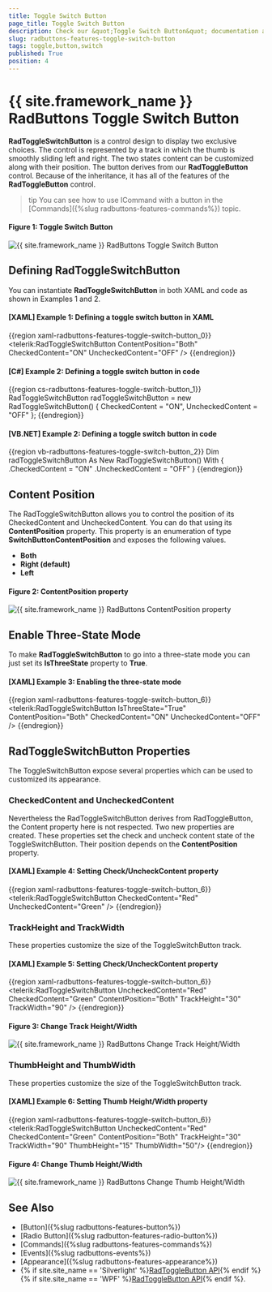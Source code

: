 ```yaml
---
title: Toggle Switch Button
page_title: Toggle Switch Button
description: Check our &quot;Toggle Switch Button&quot; documentation article for the RadButtons {{ site.framework_name }} control.
slug: radbuttons-features-toggle-switch-button
tags: toggle,button,switch
published: True
position: 4
---
```


# {{ site.framework_name }} RadButtons Toggle Switch Button

__RadToggleSwitchButton__ is a control design to display two exclusive choices. The control is represented by a track in which the thumb is smoothly sliding left and right. The two states content can be customized along with their position. The button derives from our __RadToggleButton__ control. Because of the inheritance, it has all of the features of the __RadToggleButton__ control. 

>tip You can see how to use ICommand with a button in the [Commands]({%slug radbuttons-features-commands%}) topic.	  

#### __Figure 1: Toggle Switch Button__
![{{ site.framework_name }} RadButtons Toggle Switch Button](images/radbuttons-features-toggle-switch-button-0.png)

## Defining RadToggleSwitchButton

You can instantiate __RadToggleSwitchButton__ in both XAML and code as shown in Examples 1 and 2.

#### __[XAML] Example 1: Defining a toggle switch button in XAML__
{{region xaml-radbuttons-features-toggle-switch-button_0}}
	<telerik:RadToggleSwitchButton ContentPosition="Both" CheckedContent="ON" UncheckedContent="OFF" />
{{endregion}}

#### __[C#] Example 2: Defining a toggle switch button in code__
{{region cs-radbuttons-features-toggle-switch-button_1}}
	RadToggleSwitchButton radToggleSwitchButton = new RadToggleSwitchButton() { CheckedContent = "ON", UncheckedContent = "OFF" };
{{endregion}}

#### __[VB.NET] Example 2: Defining a toggle switch button in code__
{{region vb-radbuttons-features-toggle-switch-button_2}}
	Dim radToggleSwitchButton As New RadToggleSwitchButton() With { 
	    .CheckedContent = "ON" 
		.UncheckedContent = "OFF"
	}
{{endregion}}

## Content Position

The RadToggleSwitchButton allows you to control the position of its CheckedContent and UncheckedContent. You can do that using its __ContentPosition__ property. This property is an enumeration of type __SwitchButtonContentPosition__ and exposes the following values.

* __Both__	
* __Right (default)__
* __Left__ 

#### __Figure 2: ContentPosition property__
![{{ site.framework_name }} RadButtons ContentPosition property](images/radbuttons-features-toggle-switch-button-1.png)
 
## Enable Three-State Mode

To make __RadToggleSwitchButton__ to go into a three-state mode you can just set its __IsThreeState__ property to __True__.

#### __[XAML] Example 3: Enabling the three-state mode__
{{region xaml-radbuttons-features-toggle-switch-button_6}}
	<telerik:RadToggleSwitchButton IsThreeState="True" ContentPosition="Both" CheckedContent="ON" UncheckedContent="OFF" />
{{endregion}}

## RadToggleSwitchButton Properties

The ToggleSwitchButton expose several properties which can be used to customized its appearance.

### __CheckedContent__ and __UncheckedContent__

Nevertheless the RadToggleSwitchButton derives from RadToggleButton, the Content property here is not respected. Two new properties are created. These properties set the check and uncheck content state of the ToggleSwitchButton. Their position depends on the __ContentPosition__ property.

#### __[XAML] Example 4: Setting Check/UncheckContent property__
{{region xaml-radbuttons-features-toggle-switch-button_6}}
	<telerik:RadToggleSwitchButton CheckedContent="Red" UncheckedContent="Green" />
{{endregion}}

### __TrackHeight__ and __TrackWidth__

These properties customize the size of the ToggleSwitchButton track.

#### __[XAML] Example 5: Setting Check/UncheckContent property__
{{region xaml-radbuttons-features-toggle-switch-button_6}}
	<telerik:RadToggleSwitchButton UncheckedContent="Red" CheckedContent="Green" ContentPosition="Both" TrackHeight="30" TrackWidth="90" />
{{endregion}}

#### __Figure 3: Change Track Height/Width__
![{{ site.framework_name }} RadButtons Change Track Height/Width](images/radbuttons-features-toggle-switch-button-2.png)

### __ThumbHeight__ and __ThumbWidth__

These properties customize the size of the ToggleSwitchButton track.

#### __[XAML] Example 6: Setting Thumb Height/Width property__
{{region xaml-radbuttons-features-toggle-switch-button_6}}
	<telerik:RadToggleSwitchButton UncheckedContent="Red" CheckedContent="Green" ContentPosition="Both" TrackHeight="30" TrackWidth="90" ThumbHeight="15" ThumbWidth="50"/>
{{endregion}}

#### __Figure 4: Change Thumb Height/Width__
![{{ site.framework_name }} RadButtons Change Thumb Height/Width](images/radbuttons-features-toggle-switch-button-3.png)

## See Also 
 * [Button]({%slug radbuttons-features-button%})
 * [Radio Button]({%slug radbutton-features-radio-button%})
 * [Commands]({%slug radbuttons-features-commands%})
 * [Events]({%slug radbuttons-events%})
 * [Appearance]({%slug radbuttons-features-appearance%})
 * {% if site.site_name == 'Silverlight' %}[RadToggleButton API](http://www.telerik.com/help/silverlight/t_telerik_windows_controls_radtogglebutton.html){% endif %}{% if site.site_name == 'WPF' %}[RadToggleButton API](http://www.telerik.com/help/wpf/t_telerik_windows_controls_radtogglebutton.html){% endif %}.
